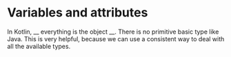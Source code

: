 # Variables and attributes

In Kotlin, __ everything is the object __. There is no primitive basic type like Java. This is very helpful, because we can use a consistent way to deal with all the available types.
